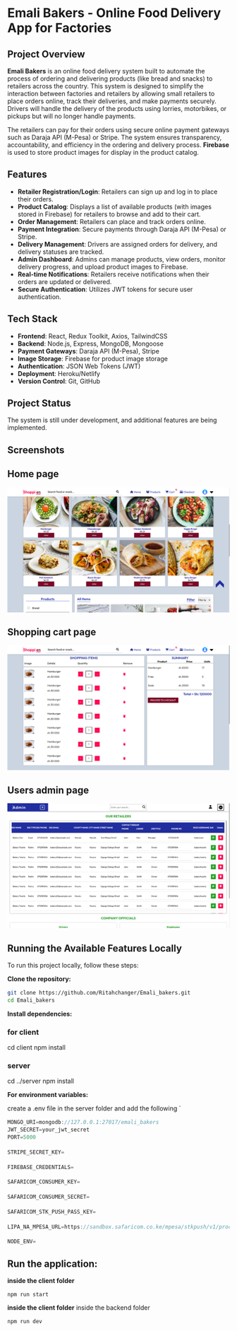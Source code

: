 # Emali Bakers - Online Food Delivery App for Factories

## Project Overview

**Emali Bakers** is an online food delivery system built to automate the process of ordering and delivering products (like bread and snacks) to retailers across the country. This system is designed to simplify the interaction between factories and retailers by allowing small retailers to place orders online, track their deliveries, and make payments securely. Drivers will handle the delivery of the products using lorries, motorbikes, or pickups but will no longer handle payments.

The retailers can pay for their orders using secure online payment gateways such as Daraja API (M-Pesa) or Stripe. The system ensures transparency, accountability, and efficiency in the ordering and delivery process. **Firebase** is used to store product images for display in the product catalog.

## Features

- **Retailer Registration/Login**: Retailers can sign up and log in to place their orders.
- **Product Catalog**: Displays a list of available products (with images stored in Firebase) for retailers to browse and add to their cart.
- **Order Management**: Retailers can place and track orders online.
- **Payment Integration**: Secure payments through Daraja API (M-Pesa) or Stripe.
- **Delivery Management**: Drivers are assigned orders for delivery, and delivery statuses are tracked.
- **Admin Dashboard**: Admins can manage products, view orders, monitor delivery progress, and upload product images to Firebase.
- **Real-time Notifications**: Retailers receive notifications when their orders are updated or delivered.
- **Secure Authentication**: Utilizes JWT tokens for secure user authentication.

## Tech Stack

- **Frontend**: React, Redux Toolkit, Axios, TailwindCSS
- **Backend**: Node.js, Express, MongoDB, Mongoose
- **Payment Gateways**: Daraja API (M-Pesa), Stripe
- **Image Storage**: Firebase for product image storage
- **Authentication**: JSON Web Tokens (JWT)
- **Deployment**: Heroku/Netlify
- **Version Control**: Git, GitHub

## Project Status

The system is still under development, and additional features are being implemented.

## Screenshots

## Home page

![Food Screen 1](client/src/screenshots/foodScreen1.png)

## Shopping cart page

![Food Screen 2](client/src/screenshots/foodscreen2.png)

## Users admin page

![Food Screen 3](client/src/screenshots/foodsreen3.png)

## Running the Available Features Locally

To run this project locally, follow these steps:

**Clone the repository:**

   ```bash
   git clone https://github.com/Ritahchanger/Emali_bakers.git
   cd Emali_bakers

   ```

**Install dependencies:**

### for client

cd client
npm install

### server

cd ../server
npm install

**For environment variables:**

create a .env file in the server folder and add the following `

```javascript
MONGO_URI=mongodb://127.0.0.1:27017/emali_bakers
JWT_SECRET=your_jwt_secret
PORT=5000

STRIPE_SECRET_KEY=

FIREBASE_CREDENTIALS=

SAFARICOM_CONSUMER_KEY=

SAFARICOM_CONSUMER_SECRET=

SAFARICOM_STK_PUSH_PASS_KEY=

LIPA_NA_MPESA_URL=https://sandbox.safaricom.co.ke/mpesa/stkpush/v1/processrequest

NODE_ENV=

```

## Run the application: ##
**inside the client folder**
```
npm run start
```
**inside the client folder**
   inside the backend folder 
```
npm run dev
```
